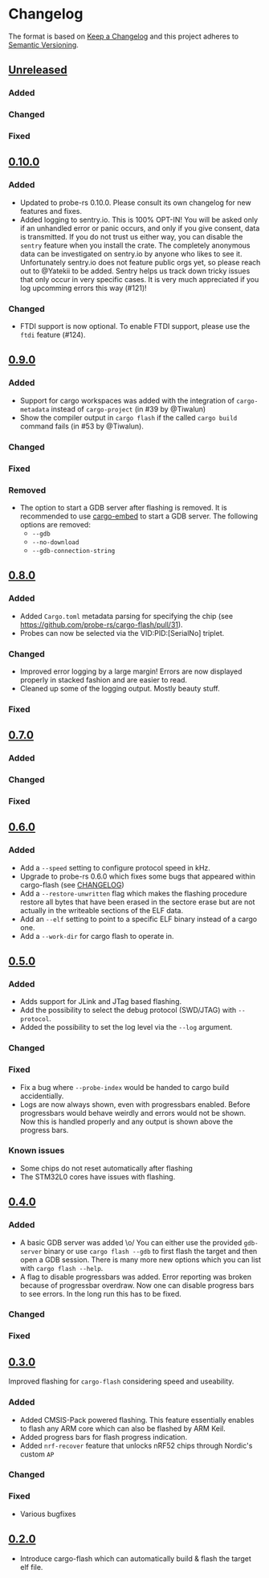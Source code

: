 # Changelog

The format is based on [Keep a Changelog](https://keepachangelog.com/en/1.0.0/)
and this project adheres to [Semantic Versioning](https://semver.org/spec/v2.0.0.html).

## [Unreleased]

### Added

### Changed

### Fixed

## [0.10.0]

### Added

- Updated to probe-rs 0.10.0. Please consult its own changelog for new features and fixes.
- Added logging to sentry.io. This is 100% OPT-IN! You will be asked only if an unhandled error or panic occurs, and only if you give consent, data is transmitted. If you do not trust us either way, you can disable the `sentry` feature when you install the crate. The completely anonymous data can be investigated on sentry.io by anyone who likes to see it. Unfortunately sentry.io does not feature public orgs yet, so please reach out to @Yatekii to be added.
Sentry helps us track down tricky issues that only occur in very specific cases. It is very much appreciated if you log upcomming errors this way (#121)!

### Changed

- FTDI support is now optional. To enable FTDI support, please use the `ftdi` feature (#124).

## [0.9.0]

### Added

- Support for cargo workspaces was added with the integration of `cargo-metadata` instead of `cargo-project` (in #39 by @Tiwalun)
- Show the compiler output in `cargo flash` if the called `cargo build` command fails (in #53 by @Tiwalun).

### Changed

### Fixed

### Removed

- The option to start a GDB server after flashing is removed. It is recommended to use [cargo-embed](https://github.com/probe-rs/cargo-embed)
  to start a GDB server. The following options are removed:
  - `--gdb`
  - `--no-download`
  - `--gdb-connection-string`

## [0.8.0]

### Added

- Added `Cargo.toml` metadata parsing for specifying the chip (see https://github.com/probe-rs/cargo-flash/pull/31).
- Probes can now be selected via the VID:PID:[SerialNo] triplet.

### Changed

- Improved error logging by a large margin! Errors are now displayed properly in stacked fashion and are easier to read.
- Cleaned up some of the logging output. Mostly beauty stuff.

### Fixed

## [0.7.0]

### Added

### Changed

### Fixed

## [0.6.0]

### Added

- Add a `--speed` setting to configure protocol speed in kHz.
- Upgrade to probe-rs 0.6.0 which fixes some bugs that appeared within cargo-flash (see [CHANGELOG](https://github.com/probe-rs/probe-rs/blob/master/CHANGELOG.md))
- Add a `--restore-unwritten` flag which makes the flashing procedure restore all bytes that have been erased in the sectore erase but are not actually in the writeable sections of the ELF data.
- Add an `--elf` setting to point to a specific ELF binary instead of a cargo one.
- Add a `--work-dir` for cargo flash to operate in.

## [0.5.0]

### Added

- Adds support for JLink and JTag based flashing.
- Add the possibility to select the debug protocol (SWD/JTAG) with `--protocol`.
- Added the possibility to set the log level via the `--log` argument.

### Changed

### Fixed

- Fix a bug where `--probe-index` would be handed to cargo build accidentially.
- Logs are now always shown, even with progressbars enabled.
  Before progressbars would behave weirdly and errors would not be shown.
  Now this is handled properly and any output is shown above the progress bars.

### Known issues

- Some chips do not reset automatically after flashing
- The STM32L0 cores have issues with flashing.

## [0.4.0]

### Added

- A basic GDB server was added \o/ You can either use the provided `gdb-server` binary or use `cargo flash --gdb` to first flash the target and then open a GDB session. There is many more new options which you can list with `cargo flash --help`.
- A flag to disable progressbars was added. Error reporting was broken because of progressbar overdraw. Now one can disable progress bars to see errors. In the long run this has to be fixed.

### Changed

### Fixed

## [0.3.0]

Improved flashing for `cargo-flash` considering speed and useability.

### Added

- Added CMSIS-Pack powered flashing. This feature essentially enables to flash any ARM core which can also be flashed by ARM Keil.
- Added progress bars for flash progress indication.
- Added `nrf-recover` feature that unlocks nRF52 chips through Nordic's custom `AP`

### Changed

### Fixed

- Various bugfixes

## [0.2.0]
- Introduce cargo-flash which can automatically build & flash the target elf file.

[Unreleased]: https://github.com/probe-rs/cargo-flash/compare/v0.10.0...master
[0.10.0]: https://github.com/probe-rs/cargo-flash/releases/tag/v0.9.0..v0.10.0
[0.9.0]: https://github.com/probe-rs/cargo-flash/compare/v0.8.0...v0.9.0
[0.8.0]: https://github.com/probe-rs/cargo-flash/compare/v0.7.0...v0.8.0
[0.7.0]: https://github.com/probe-rs/cargo-flash/compare/v0.6.0...v0.7.0
[0.6.0]: https://github.com/probe-rs/cargo-flash/compare/v0.5.0...v0.6.0
[0.5.0]: https://github.com/probe-rs/cargo-flash/releases/tag/v0.5.0
[0.4.0]: https://github.com/probe-rs/probe-rs/releases/tag/v0.4.0
[0.3.0]: https://github.com/probe-rs/probe-rs/releases/tag/v0.3.0
[0.2.0]: https://github.com/probe-rs/probe-rs/releases/tag/v0.2.0
